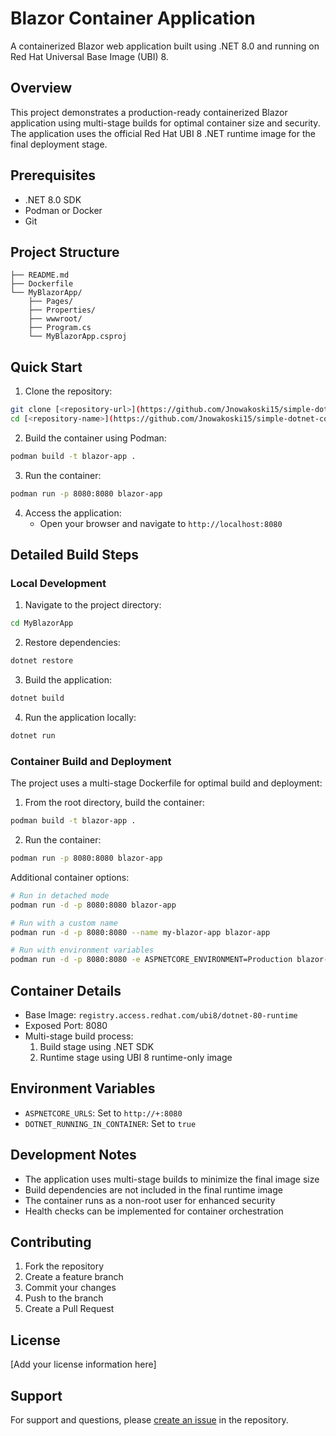 # Blazor Container Application

A containerized Blazor web application built using .NET 8.0 and running on Red Hat Universal Base Image (UBI) 8.

## Overview

This project demonstrates a production-ready containerized Blazor application using multi-stage builds for optimal container size and security. The application uses the official Red Hat UBI 8 .NET runtime image for the final deployment stage.

## Prerequisites

- .NET 8.0 SDK
- Podman or Docker
- Git

## Project Structure

```
├── README.md
├── Dockerfile
└── MyBlazorApp/
    ├── Pages/
    ├── Properties/
    ├── wwwroot/
    ├── Program.cs
    └── MyBlazorApp.csproj
```

## Quick Start

1. Clone the repository:
```bash
git clone [<repository-url>](https://github.com/Jnowakoski15/simple-dotnet-containerized)
cd [<repository-name>](https://github.com/Jnowakoski15/simple-dotnet-containerized)
```

2. Build the container using Podman:
```bash
podman build -t blazor-app .
```

3. Run the container:
```bash
podman run -p 8080:8080 blazor-app
```

4. Access the application:
   - Open your browser and navigate to `http://localhost:8080`

## Detailed Build Steps

### Local Development

1. Navigate to the project directory:
```bash
cd MyBlazorApp
```

2. Restore dependencies:
```bash
dotnet restore
```

3. Build the application:
```bash
dotnet build
```

4. Run the application locally:
```bash
dotnet run
```

### Container Build and Deployment

The project uses a multi-stage Dockerfile for optimal build and deployment:

1. From the root directory, build the container:
```bash
podman build -t blazor-app .
```

2. Run the container:
```bash
podman run -p 8080:8080 blazor-app
```

Additional container options:
```bash
# Run in detached mode
podman run -d -p 8080:8080 blazor-app

# Run with a custom name
podman run -d -p 8080:8080 --name my-blazor-app blazor-app

# Run with environment variables
podman run -d -p 8080:8080 -e ASPNETCORE_ENVIRONMENT=Production blazor-app
```

## Container Details

- Base Image: `registry.access.redhat.com/ubi8/dotnet-80-runtime`
- Exposed Port: 8080
- Multi-stage build process:
  1. Build stage using .NET SDK
  2. Runtime stage using UBI 8 runtime-only image

## Environment Variables

- `ASPNETCORE_URLS`: Set to `http://+:8080`
- `DOTNET_RUNNING_IN_CONTAINER`: Set to `true`

## Development Notes

- The application uses multi-stage builds to minimize the final image size
- Build dependencies are not included in the final runtime image
- The container runs as a non-root user for enhanced security
- Health checks can be implemented for container orchestration

## Contributing

1. Fork the repository
2. Create a feature branch
3. Commit your changes
4. Push to the branch
5. Create a Pull Request

## License

[Add your license information here]

## Support

For support and questions, please [create an issue](insert-issue-tracker-link) in the repository.
